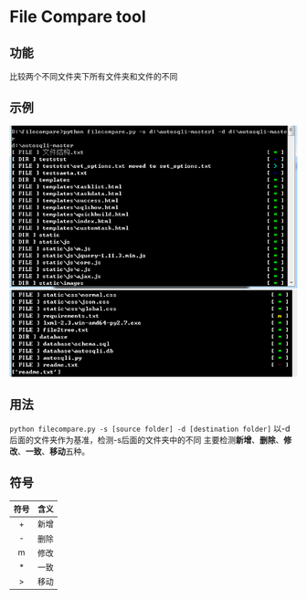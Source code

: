 # File Compare tool

## 功能
比较两个不同文件夹下所有文件夹和文件的不同
## 示例
![Alt text](./screenshot.png)
![Alt text](./screenshot2.png)
## 用法
`python filecompare.py -s [source folder] -d [destination folder]`
以-d后面的文件夹作为基准，检测-s后面的文件夹中的不同
主要检测**新增**、**删除**、**修改**、**一致**、**移动**五种。
## 符号
| 符号| 含义 |
| :-----: | :----:  |
| + | 新增 |
| - | 删除 |
| m | 修改 |
| * | 一致 |
| > | 移动 |

